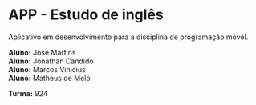 # APP - Estudo de inglês
Aplicativo em desenvolvimento para a disciplina de programação movél.

**Aluno:** José Martins <br>
**Aluno:** Jonathan Candido <br>
**Aluno:** Marcos Vinicius <br>
**Aluno:** Matheus de Melo <br>

**Turma:** 924
